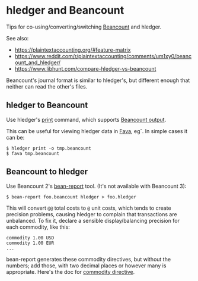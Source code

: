 # hledger and Beancount

Tips for co-using/converting/switching [Beancount](https://beancount.github.io) and hledger.

See also:
- <https://plaintextaccounting.org/#feature-matrix>
- <https://www.reddit.com/r/plaintextaccounting/comments/um1xy0/beancount_and_hledger/>
- <https://www.libhunt.com/compare-hledger-vs-beancount>

Beancount's journal format is similar to hledger's,
but different enough that neither can read the other's files.

## hledger to Beancount

Use hledger's [print](hledger.md#print) command, which supports [Beancount output](hledger.md#beancount-output).

This can be useful for viewing hledger data in [Fava](https://beancount.github.io/fava/), eg˘. In simple cases it can be:
```
$ hledger print -o tmp.beancount
$ fava tmp.beancount
```

## Beancount to hledger

Use Beancount 2's [bean-report](https://beancount.github.io/docs/running_beancount_and_generating_reports.html#bean-report) tool.
(It's not available with Beancount 3):
```
$ bean-report foo.beancount hledger > foo.hledger
```

This will convert `@@` total costs to `@` unit costs, which tends to create precision problems,
causing hledger to complain that transactions are unbalanced.
To fix it, declare a sensible display/balancing precision for each commodity, like this:
```journal
commodity 1.00 USD
commodity 1.00 EUR
...
```
bean-report generates these commodity directives, but without the numbers; add those, with two decimal places or however many is appropriate.
Here's the doc for [commodity directive](https://hledger.org/dev/hledger.html#commodity-directive).
